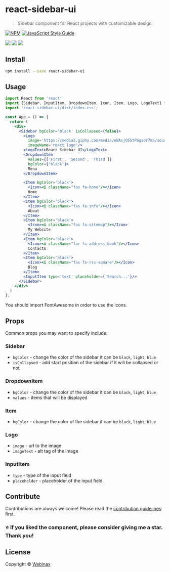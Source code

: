 # react-sidebar-ui

> Sidebar component for React projects with customizable design

[![NPM](https://img.shields.io/npm/v/react-sidebar-ui.svg)](https://www.npmjs.com/package/react-sidebar-ui) [![JavaScript Style Guide](https://img.shields.io/badge/code_style-standard-brightgreen.svg)](https://standardjs.com)

![](https://i.imgur.com/gXPJtJW.gif)
![](https://i.imgur.com/QT86Om0.gif)
![](https://imgur.com/gHZQYo6.gif)

## Install

```bash
npm install --save react-sidebar-ui
```

## Usage

```jsx
import React from 'react'
import {Sidebar, InputItem, DropdownItem, Icon, Item, Logo, LogoText} from 'react-sidebar-ui'
import 'react-sidebar-ui/dist/index.css';

const App = () => {
  return (
    <div>
      <Sidebar bgColor='black' isCollapsed={false}>
        <Logo
          image='https://media2.giphy.com/media/eNAsjO55tPbgaor7ma/source.gif'
          imageName='react logo'/>
        <LogoText>React Sidebar UI</LogoText>
        <DropdownItem
          values={['First', 'Second', 'Third']}
          bgColor={'black'}>
          Menu
        </DropdownItem>

        <Item bgColor='black'>
          <Icon><i className="fas fa-home"/></Icon>
          Home
        </Item>
        <Item bgColor='black'>
          <Icon><i className="fas fa-info"/></Icon>
          About
        </Item>
        <Item bgColor='black'>
          <Icon><i className="fas fa-sitemap"/></Icon>
          My Website
        </Item>
        <Item bgColor='black'>
          <Icon><i className="far fa-address-book"/></Icon>
          Contacts
        </Item>
        <Item bgColor='black'>
          <Icon><i className="fas fa-rss-square"/></Icon>
          Blog
        </Item>
        <InputItem type='text' placeholder={'Search...'}/>
      </Sidebar>
    </div>
  )
};
```
You should import FontAwesome in order to use the icons.
## Props

Common props you may want to specify include:
### Sidebar
- `bgColor` - change the color of the sidebar it can be `black`, `light`, `blue`
- `isCollapsed` - add start position of the sidebar if it will be collapsed or not
### DropdownItem
- `bgColor` - change the color of the sidebar it can be `black`, `light`, `blue`
- `values` - items that will be displayed
### Item
- `bgColor` - change the color of the sidebar it can be `black`, `light`, `blue`
### Logo
- `image` - url to the image
- `imageText` - alt tag of the image
### InputItem
- `type` - type of the input field
- `placeholder` - placeholder of the input field
## Contribute 
Contributions are always welcome!
Please read the [contribution guidelines](contributing.md) first.

### ⭐ If you liked the component, please consider giving me a star. Thank you!
## License

Copyright © [Webinax](https://github.com/Webinax)
